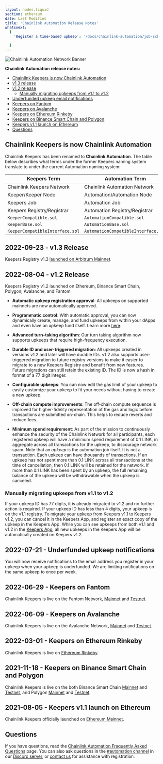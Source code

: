 ```yaml
---
layout: nodes.liquid
section: ethereum
date: Last Modified
title: 'Chainlink Automation Release Notes'
whatsnext:
  {
    'Register a time-based upkeep': '/docs/chainlink-automation/job-scheduler/','Register a Custom Logic Upkeep': '/docs/chainlink-automation/register-upkeep/',

  }
---
```

![Chainlink Automation Network Banner](/images/contract-devs/generic-banner.png)


**Chainlink Automation release notes:**

- [Chainlink Keepers is now Chainlink Automation](#chainlink-keepers-is-now-chainlink-automation)
- [v1.3 release](#2022-09-23---v13-release)
- [v1.2 release](#2022-08-04---v12-release)
  - [Manually migrating upkeeps from v1.1 to v1.2](#manually-migrating-upkeeps-from-v11-to-v12)
- [Underfunded upkeep email notifications](#2022-07-21---underfunded-upkeep-notifications)
- [Keepers on Fantom](#2022-06-29---keepers-on-fantom)
- [Keepers on Avalanche](#2022-06-09---keepers-on-avalanche)
- [Keepers on Ethereum Rinkeby](#2022-03-01---keepers-on-ethereum-rinkeby)
- [Keepers on Binance Smart Chain and Polygon](#2021-11-18---keepers-on-binance-smart-chain-and-polygon)
- [Keepers v1.1 launch on Ethereum](#2021-08-05---keepers-v11-launch-on-ethereum)
- [Questions](#questions)

## Chainlink Keepers is now Chainlink Automation

Chainlink Keepers has been renamed to **Chainlink Automation**. The table below describes what terms under the former Keepers naming system translate to under the current Automation naming system:

| Keepers Term                   | Automation Term                                                           |
| -------------------------------| ------------------------------------------------------------------------- |
| Chainlink Keepers Network      | Chainlink Automation Network                                              |
| Keeper/Keeper Node             | Automation/Automation Node                                                |
| Keepers Job                    | Automation Job                                                            |
| Keepers Registry/Registrar     | Automation Registry/Registrar                                             |
| `KeeperCompatible.sol`         | `AutomationCompatible.sol`                                                |
| `KeeperBase.sol`               | `AutomationBase.sol`                                                      |
| `KeeperCompatibleInterface.sol`| `AutomationCompatibleInterface.sol`                                       |


## 2022-09-23 - v1.3 Release

Keepers Registry v1.3 [launched on Arbitrum Mainnet](/docs/chainlink-keepers/supported-networks/#arbitrum).


## 2022-08-04 - v1.2 Release

Keepers Registry v1.2 launched on Ethereum, Binance Smart Chain, Polygon, Avalanche, and Fantom

- **Automatic upkeep registration approval**: All upkeeps on supported mainnets are now automatically approved.

- **Programmatic control**: With automatic approval, you can now dynamically create, manage, and fund upkeeps from within your dApps and even have an upkeep fund itself. Learn more [here](/docs/chainlink-automation/register-upkeep/#register-an-upkeep-using-your-own-deployed-contract).

- **Advanced turn-taking algorithm**: Our turn taking algorithm now supports upkeeps that require high-frequency execution.

- **Durable ID and user-triggered migration**: All upkeeps created in versions v1.2 and later will have durable IDs. v1.2 also supports user-triggered migration to future registry versions to make it easier to migrate to a new Keepers Registry and benefit from new features. Future migrations can still retain the existing ID. The ID is now a hash in format of a 77 digit integer.

- **Configurable upkeeps**: You can now edit the gas limit of your upkeep to easily customize your upkeep to fit your needs without having to create a new upkeep.

- **Off-chain compute improvements**: The off-chain compute sequence is improved for higher-fidelity representation of the gas and logic before transactions are submitted on-chain. This helps to reduce reverts and reduce fees.

- **Minimum spend requirement**: As part of the mission to continuously enhance the security of the Chainlink Network for all participants, each registered upkeep will have a minimum spend requirement of 0.1 LINK, in aggregate across all transactions for the upkeep, to discourage network spam. Note that an *upkeep* is the automation job itself. It is not a transaction. Each upkeep can have thousands of transactions. If an upkeep has not spent more than 0.1 LINK across all transactions at the time of cancellation, then 0.1 LINK will be retained for the network. If more than 0.1 LINK has been spent by an upkeep, the full remaining balance of the upkeep will be withdrawable when the upkeep is canceled.

### Manually migrating upkeeps from v1.1 to v1.2

If your upkeep ID has 77 digits, it is already migrated to v1.2 and no further action is required. If your upkeep ID has less than 4 digits, your upkeep is on the v1.1 registry. To migrate your upkeep from Keepers v1.1 to Keepers v1.2, you can cancel it in the Keepers App, and register an exact copy of the upkeep in the Keepers App. While you can see upkeeps from both v1.1 and v1.2 in the [Keepers App](https://automation.chain.link), all new upkeeps in the Keepers App will be automatically created on Keepers v1.2.

## 2022-07-21 - Underfunded upkeep notifications

You will now receive notifications to the email address you register in your upkeep when your upkeep is underfunded. We are limiting notifications on the same upkeep to once per week.

## 2022-06-29 - Keepers on Fantom

Chainlink Keepers is live on the Fantom Network, [Mainnet](https://automation.chain.link/fantom) and [Testnet](https://automation.chain.link/fantom-testnet).

## 2022-06-09 - Keepers on Avalanche

Chainlink Keepers is live on the Avalanche Network, [Mainnet](https://automation.chain.link/avalanche) and [Testnet](https://automation.chain.link/fuji).

## 2022-03-01 - Keepers on Ethereum Rinkeby

Chainlink Keepers is live on [Ethereum Rinkeby](https://automation.chain.link/rinkeby).

## 2021-11-18 - Keepers on Binance Smart Chain and Polygon

Chainlink Keepers is live on the both Binance Smart Chain [Mainnet](https://automation.chain.link/bsc) and [Testnet](https://automation.chain.link/chapel), and Polygon [Mainnet](https://automation.chain.link/polygon) and [Testnet](https://automation.chain.link/mumbai).

## 2021-08-05 - Keepers v1.1 launch on Ethereum

Chainlink Keepers officially launched on [Ethereum Mainnet](https://keepers.chain.link/mainnet).

## Questions

If you have questions, read the [Chainlink Automation Frequently Asked Questions](../faqs/) page. You can also ask questions in the [#automation channel](https://discord.com/channels/592041321326182401/821350860302581771) in our [Discord server](https://discord.gg/qj9qarT), or [contact us](https://forms.gle/WadxnzzjHPtta5Zd9) for assistance with registration.
